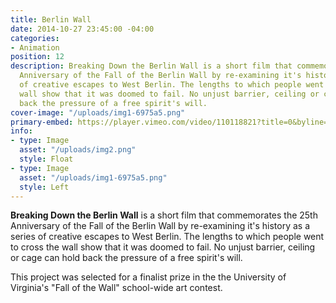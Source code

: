 ```yaml
---
title: Berlin Wall
date: 2014-10-27 23:45:00 -04:00
categories:
- Animation
position: 12
description: Breaking Down the Berlin Wall is a short film that commemorates the 25th
  Anniversary of the Fall of the Berlin Wall by re-examining it's history as a series
  of creative escapes to West Berlin. The lengths to which people went to cross the
  wall show that it was doomed to fail. No unjust barrier, ceiling or cage can hold
  back the pressure of a free spirit's will.
cover-image: "/uploads/img1-6975a5.png"
primary-embed: https://player.vimeo.com/video/110118821?title=0&byline=0&portrait=0
info:
- type: Image
  asset: "/uploads/img2.png"
  style: Float
- type: Image
  asset: "/uploads/img1-6975a5.png"
  style: Left
---
```


**Breaking Down the Berlin Wall** is a short film that commemorates the 25th Anniversary of the Fall of the Berlin Wall by re-examining it's history as a series of creative escapes to West Berlin. The lengths to which people went to cross the wall show that it was doomed to fail. No unjust barrier, ceiling or cage can hold back the pressure of a free spirit's will.

This project was selected for a finalist prize in the the University of Virginia's "Fall of the Wall" school-wide art contest.